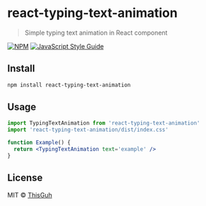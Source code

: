 # react-typing-text-animation

> Simple typing text animation in React component

[![NPM](https://img.shields.io/npm/v/react-typing-text-animation.svg)](https://www.npmjs.com/package/react-typing-text-animation) [![JavaScript Style Guide](https://img.shields.io/badge/code_style-standard-brightgreen.svg)](https://standardjs.com)

## Install

```bash
npm install react-typing-text-animation
```

## Usage

```jsx
import TypingTextAnimation from 'react-typing-text-animation'
import 'react-typing-text-animation/dist/index.css'

function Example() {
  return <TypingTextAnimation text='example' />
}
```

## License

MIT © [ThisGuh](https://github.com/ThisGuh)
